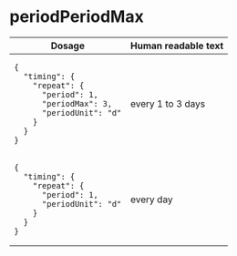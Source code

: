 # periodPeriodMax 

<table>
  <thead>
    <tr>
      <th>Dosage</th>
      <th>Human readable text</th>
    </tr>
  </thead>
  <tbody>
    <tr>
      <td><pre><code class="language-json">{
  &quot;timing&quot;: {
    &quot;repeat&quot;: {
      &quot;period&quot;: 1,
      &quot;periodMax&quot;: 3,
      &quot;periodUnit&quot;: &quot;d&quot;
    }
  }
}
</code></pre></td>
      <td>every 1 to 3 days</td>
    </tr>
    <tr>
      <td><pre><code class="language-json">{
  &quot;timing&quot;: {
    &quot;repeat&quot;: {
      &quot;period&quot;: 1,
      &quot;periodUnit&quot;: &quot;d&quot;
    }
  }
}
</code></pre></td>
      <td>every day</td>
    </tr>
  </tbody>
</table>
